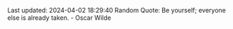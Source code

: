 Last updated: 2024-04-02 18:29:40
Random Quote: Be yourself; everyone else is already taken. - Oscar Wilde
